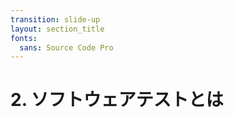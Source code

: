 ```yaml
---
transition: slide-up
layout: section_title
fonts:
  sans: Source Code Pro
---
```


# 2. ソフトウェアテストとは
